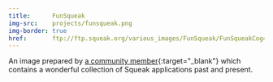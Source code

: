 ```yaml
---
title:      FunSqueak
img-src:    projects/funsqueak.png
img-border: true
href:       ftp://ftp.squeak.org/various_images/FunSqueak/FunSqueakCog4.3-11720-alpha.zip
---
```

An image prepared by [a community member](http://wiki.squeak.org/squeak/3463){:target="_blank"}
which contains a wonderful collection of Squeak applications past and present.
